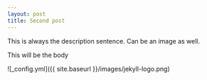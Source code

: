 ```yaml
---
layout: post
title: Second post
---
```


This is always the description sentence. Can be an image as well.

This will be the body

![_config.yml]({{ site.baseurl }}/images/jekyll-logo.png)
